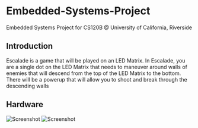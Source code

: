 # Embedded-Systems-Project
Embedded Systems Project for CS120B @ University of California, Riverside

## Introduction
Escalade is a game that will be played on an LED Matrix. In Escalade, you are a single dot on the LED Matrix that needs to maneuver around walls of enemies that will descend from the top of the LED Matrix to the bottom. There will be a powerup that will allow you to shoot and break through the descending walls

## Hardware
![Screenshot](Embedded-Systems-Project/img/Board.png)
![Screenshot](https://github.com/Fyloh/Embedded-Systems-Project/tree/master/img/Game.png)
